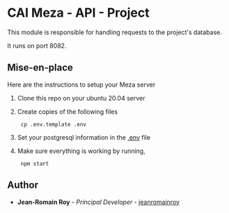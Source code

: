 # CAI Meza - API - Project

This module is responsible for handling requests to the project's database. 

It runs on port 8082. 


## Mise-en-place

Here are the instructions to setup your Meza server

1. Clone this repo on your ubuntu 20.04 server

2. Create copies of the following files

        cp .env.template .env

3. Set your postgresql information in the [.env](./.env) file

4. Make sure everything is working by running,

        npm start



## Author

* **Jean-Romain Roy** - *Principal Developer* - [jeanromainroy](https://github.com/jeanromainroy)
